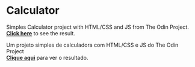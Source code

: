 # Calculator
 
Simples Calculator project with HTML/CSS and JS from The Odin Project.  
[**Click here**](https://pedrorub1.github.io/Calculator/) to see the result.



Um projeto simples de calculadora com HTML/CSS e JS do The Odin Project  
[**Clique aqui**](https://pedrorub1.github.io/Calculator/) para ver o resultado.
